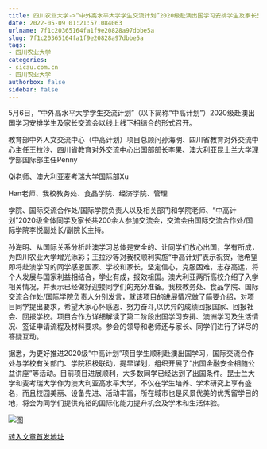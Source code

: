 ```yaml
---
title: 四川农业大学->“中外高水平大学学生交流计划”2020级赴澳出国学习安排学生及家长交流会召开 | sicau.com.cn
date: 2022-05-09 01:21:57.084063
urlname: 7f1c20365164fa1f9e20828a97dbbe5a
slug: 7f1c20365164fa1f9e20828a97dbbe5a
tags: 
- 四川农业大学
categories:
- sicau.com.cn
- 四川农业大学
authorbox: false
sidebar: false
---
```

5月6日，“中外高水平大学学生交流计划”（以下简称“中高计划”）2020级赴澳出国学习安排学生及家长交流会以线上线下相结合的形式召开。

教育部中外人文交流中心（中高计划）项目总顾问孙海明、四川省教育对外交流中心主任王拉沙、四川省教育对外交流中心出国部部长李果、澳大利亚昆士兰大学理学部国际部主任Penny

Qi老师、澳大利亚麦考瑞大学国际部Xu

Han老师、我校教务处、食品学院、经济学院、管理
<!--more-->
学院、国际交流合作处/国际学院负责人以及相关部门和学院老师、“中高计划”2020级全体同学及家长共200余人参加交流会，交流会由国际交流合作处/国际学院李悦副处长/副院长主持。

孙海明、从国际关系分析赴澳学习总体是安全的、让同学们放心出国，学有所成，为四川农业大学增光添彩；王拉沙等对我校顺利实施“中高计划”表示祝贺，他希望即将赴澳学习的同学感恩国家、学校和家长，坚定信心，克服困难，志存高远，将个人发展与国家利益相结合，学业有成，报效祖国。澳大利亚两所高校介绍了入学相关情况，并表示已经做好迎接同学们的充分准备。我校教务处、食品学院、国际交流合作处/国际学院负责人分别发言，就该项目的进展情况做了简要介绍，对项目同学提出要求，希望大家心怀感恩、努力奋斗,以优异的成绩回报国家、回报社会、回报学校。项目合作方详细解读了第二阶段出国学习安排、澳洲学习及生活情况、签证申请流程及材料要求。参会的领导和老师还与家长、同学们进行了详尽的答疑互动。

据悉，为更好推进2020级“中高计划”项目学生顺利赴澳出国学习，国际交流合作处与学校有关部门、学院积极联动，提早谋划，组织开展了“出国金融安全相随公益讲座”等活动。目前项目进展顺利，大多数同学已经达到了出国条件。昆士兰大学和麦考瑞大学作为澳大利亚高水平大学，不仅在学生培养、学术研究上享有盛名，而且校园美丽、设备先进、活动丰富，所在城市也是风景优美的优秀留学目的地，将会为同学们提供充裕的国际化能力提升机会及学术和生活体验。

![图](https://news.sicau.edu.cn/__local/1/C6/2C/C7764472E78193B106A57FD7078_8885CC74_12559.jpg)

[转入文章首发地址](https://news.sicau.edu.cn/info/1078/67678.htm)